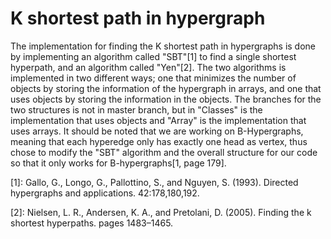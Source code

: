 # K shortest path in hypergraph

The implementation for finding the K shortest path in hypergraphs is done by implementing an algorithm called "SBT"[1] to find a single shortest hyperpath, and an algorithm called "Yen"[2]. The two algorithms is implemented in two different ways; one that minimizes the number of objects by storing the information of the hypergraph in arrays, and one that uses objects by storing the information in the objects. The branches for the two structures is not in master branch, but in "Classes" is the implementation that uses objects and "Array" is the implementation that uses arrays. It should be noted that we are working on B-Hypergraphs, meaning that each hyperedge only has exactly one head as vertex, thus chose to modify the "SBT" algorithm and the overall structure for our code so that it only works for B-hypergraphs[1, page 179].

[1]: Gallo, G., Longo, G., Pallottino, S., and Nguyen, S. (1993). Directed hypergraphs and applications. 42:178,180,192.

[2]: Nielsen, L. R., Andersen, K. A., and Pretolani, D. (2005). Finding the k shortest hyperpaths. pages 1483–1465.
